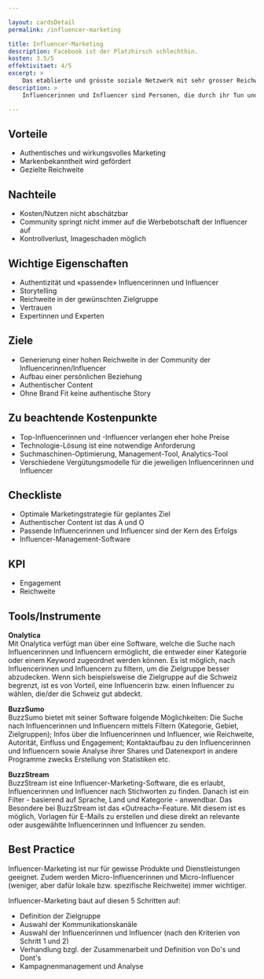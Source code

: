 ```yaml
---

layout: cardsDetail
permalink: /influencer-marketing

title: Influencer-Marketing
description: Facebook ist der Platzhirsch schlechthin.
kosten: 3.5/5
effektivitaet: 4/5
excerpt: >
    Das etablierte und grösste soziale Netzwerk mit sehr grosser Reichweite.
description: >
    Influencerinnen und Influencer sind Personen, die durch ihr Tun und Handeln in sozialen Medien andere Userinnen und User beeinflussen. Sie verbreiten über ihre Kommunikationskanäle auch Werbebotschaften für Unternehmen. Diese Marketingmassnahme basiert auf der Zusammenarbeit von Unternehmen und Influencerinnen/Influencern. Sie wird hauptsächlich für die Vermarktung eines Produkts und die Steigerung seines Bekanntheitsgrads eingesetzt.

---
```


## Vorteile
- Authentisches und wirkungsvolles Marketing
- Markenbekanntheit wird gefördert
- Gezielte Reichweite

## Nachteile
- Kosten/Nutzen nicht abschätzbar
- Community springt nicht immer auf die
Werbebotschaft der Influencer auf
- Kontrollverlust, Imageschaden möglich

## Wichtige Eigenschaften
- Authentizität und «passende» Influencerinnen und Influencer
- Storytelling
- Reichweite in der gewünschten Zielgruppe
- Vertrauen
- Expertinnen und Experten

## Ziele
- Generierung einer hohen Reichweite in der Community der Influencerinnen/Influencer
- Aufbau einer persönlichen Beziehung
- Authentischer Content
- Ohne Brand Fit keine authentische Story

## Zu beachtende Kostenpunkte
- Top-Influencerinnen und -Influencer verlangen eher hohe Preise
- Technologie-Lösung ist eine notwendige Anforderung
- Suchmaschinen-Optimierung, Management-Tool, Analytics-Tool
- Verschiedene Vergütungsmodelle für die jeweiligen Influencerinnen und Influencer

## Checkliste
- Optimale Marketingstrategie für geplantes Ziel
- Authentischer Content ist das A und O
- Passende Influencerinnen und Influencer sind der Kern des Erfolgs
- Influencer-Management-Software

## KPI
- Engagement
- Reichweite

## Tools/Instrumente  

**Onalytica**  
Mit Onalytica verfügt man über eine Software, welche die Suche nach Influencerinnen und Influencern ermöglicht, die entweder einer Kategorie oder einem Keyword zugeordnet werden können. Es ist möglich, nach Influencerinnen und Influencern zu filtern, um die Zielgruppe besser abzudecken. Wenn sich beispielsweise die Zielgruppe auf die Schweiz begrenzt, ist es von Vorteil, eine Influencerin bzw. einen Influencer zu wählen, die/der die Schweiz gut abdeckt.

**BuzzSumo**  
BuzzSumo bietet mit seiner Software folgende Möglichkeiten: Die Suche nach Influencerinnen und Influencern mittels Filtern (Kategorie, Gebiet, Zielgruppen); Infos über die Influencerinnen und Influencer, wie Reichweite, Autorität, Einfluss und Engagement; Kontaktaufbau zu den Influencerinnen und Influencern sowie Analyse ihrer Shares und Datenexport in andere Programme zwecks Erstellung von Statistiken etc.

**BuzzStream**  
BuzzStream ist eine Influencer-Marketing-Software, die es erlaubt, Influencerinnen und Influencer nach Stichworten zu finden. Danach ist ein Filter - basierend auf Sprache, Land und Kategorie - anwendbar. Das Besondere bei BuzzStream ist das «Outreach»-Feature. Mit diesem ist es möglich, Vorlagen für E-Mails zu erstellen und diese direkt an relevante oder ausgewählte Influencerinnen und Influencer zu senden.

## Best Practice
Influencer-Marketing ist nur für gewisse Produkte und Dienstleistungen geeignet. Zudem werden Micro-Influencerinnen und Micro-Influencer (weniger, aber dafür lokale bzw. spezifische Reichweite) immer wichtiger.

Influencer-Marketing baut auf diesen 5 Schritten auf:
- Definition der Zielgruppe
- Auswahl der Kommunikationskanäle
- Auswahl der Influencerinnen und Influencer (nach den Kriterien von Schritt 1 und 2)
- Verhandlung bzgl. der Zusammenarbeit und Definition von Do's und Dont's
- Kampagnenmanagement und Analyse
